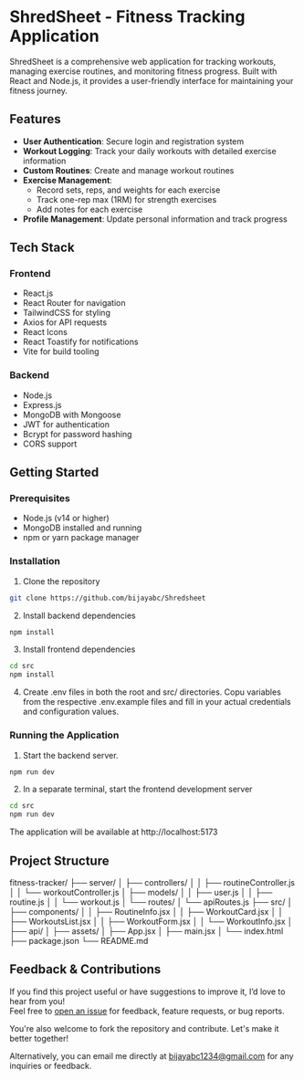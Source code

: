 # ShredSheet - Fitness Tracking Application

ShredSheet is a comprehensive web application for tracking workouts, managing exercise routines, and monitoring fitness progress. Built with React and Node.js, it provides a user-friendly interface for maintaining your fitness journey.

## Features

- **User Authentication**: Secure login and registration system
- **Workout Logging**: Track your daily workouts with detailed exercise information
- **Custom Routines**: Create and manage workout routines
- **Exercise Management**: 
  - Record sets, reps, and weights for each exercise
  - Track one-rep max (1RM) for strength exercises
  - Add notes for each exercise
- **Profile Management**: Update personal information and track progress

## Tech Stack

### Frontend
- React.js
- React Router for navigation
- TailwindCSS for styling
- Axios for API requests
- React Icons
- React Toastify for notifications
- Vite for build tooling

### Backend
- Node.js
- Express.js
- MongoDB with Mongoose
- JWT for authentication
- Bcrypt for password hashing
- CORS support

## Getting Started

### Prerequisites
- Node.js (v14 or higher)
- MongoDB installed and running
- npm or yarn package manager

### Installation

1. Clone the repository
```bash
git clone https://github.com/bijayabc/Shredsheet
``` 

2. Install backend dependencies
```bash
npm install
``` 

3. Install frontend dependencies
```bash
cd src
npm install
``` 

4. Create .env files in both the root and src/ directories. Copu variables from the respective .env.example files and fill in your actual credentials and configuration values.

### Running the Application

1. Start the backend server.
```bash
npm run dev
``` 
2. In a separate terminal, start the frontend development server
```bash 
cd src
npm run dev
``` 
The application will be available at http://localhost:5173

## Project Structure

fitness-tracker/
├── server/
│ ├── controllers/
│ │ ├── routineController.js
│ │ └── workoutController.js
│ ├── models/
│ │ ├── user.js
│ │ ├── routine.js
│ │ └── workout.js
│ └── routes/
│ └── apiRoutes.js
├── src/
│ ├── components/
│ │ ├── RoutineInfo.jsx
│ │ ├── WorkoutCard.jsx
│ │ ├── WorkoutsList.jsx
│ │ ├── WorkoutForm.jsx
│ │ └── WorkoutInfo.jsx
│ ├── api/
│ ├── assets/
│ ├── App.jsx
│ ├── main.jsx
│ └── index.html
├── package.json
└── README.md

## Feedback & Contributions

If you find this project useful or have suggestions to improve it, I’d love to hear from you!  
Feel free to [open an issue](https://github.com/bijayabc/Shredsheet/issues) for feedback, feature requests, or bug reports.

You're also welcome to fork the repository and contribute. Let's make it better together!

Alternatively, you can email me directly at [bijayabc1234@gmail.com](mailto:bijayabc1234@gmail.com) for any inquiries or feedback.



